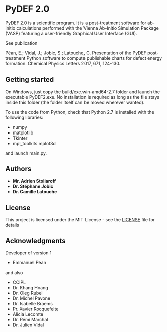 # PyDEF 2.0

PyDEF 2.0 is a scientific program.
It is a post-treatment software for ab-initio calculations performed
with the Vienna Ab-Initio Simulation Package (VASP) 
featuring a user-friendly Graphical User Interface (GUI). 

See publication

Péan, E.; Vidal, J.; Jobic, S.; Latouche, C. Presentation of the PyDEF post-treatment
Python software to compute publishable charts for defect energy formation. Chemical
Physics Letters 2017, 671, 124-130.

## Getting started

On Windows, just copy the build/exe.win-amd64-2.7 folder and launch 
the executable PyDEF2.exe. No installation is required as long as 
the file stays inside this folder (the folder itself can be moved
wherever wanted).

To use the code from Python, check that Python 2.7 is installed
with the following libraries:
- numpy
- matplotlib
- Tkinter
- mpl_toolkits.mplot3d

and launch main.py.

## Authors

* **Mr. Adrien Stoliaroff**
* **Dr. Stéphane Jobic**
* **Dr. Camille Latouche**

## License

This project is licensed under the MIT License - see the [LICENSE](LICENSE) file for details

## Acknowledgments

Developer of version 1
* Emmanuel Péan

and also 
* CCIPL
* Dr. Khang Hoang
* Dr. Oleg Rubel
* Dr. Michel Pavone
* Dr. Isabelle Braems
* Pr. Xavier Rocquefelte
* Alicia Lecomte
* Dr. Rémi Marchal
* Dr. Julien Vidal
